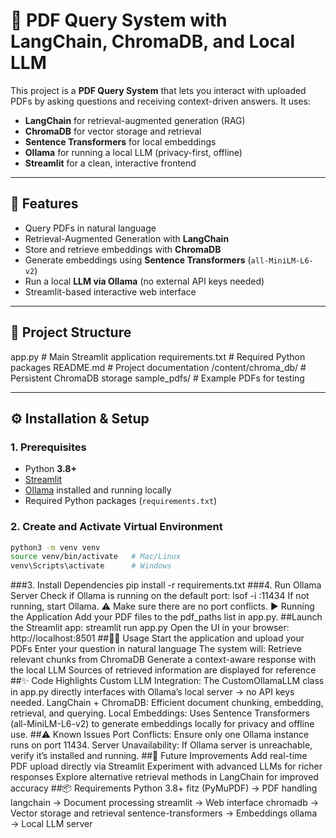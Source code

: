 # 📄 PDF Query System with LangChain, ChromaDB, and Local LLM

This project is a **PDF Query System** that lets you interact with uploaded PDFs by asking questions and receiving context-driven answers. It uses:

- **LangChain** for retrieval-augmented generation (RAG)  
- **ChromaDB** for vector storage and retrieval  
- **Sentence Transformers** for local embeddings  
- **Ollama** for running a local LLM (privacy-first, offline)  
- **Streamlit** for a clean, interactive frontend  

---

## 🚀 Features

- Query PDFs in natural language  
- Retrieval-Augmented Generation with **LangChain**  
- Store and retrieve embeddings with **ChromaDB**  
- Generate embeddings using **Sentence Transformers** (`all-MiniLM-L6-v2`)  
- Run a local **LLM via Ollama** (no external API keys needed)  
- Streamlit-based interactive web interface  

---

## 📂 Project Structure

app.py # Main Streamlit application
requirements.txt # Required Python packages
README.md # Project documentation
/content/chroma_db/ # Persistent ChromaDB storage
sample_pdfs/ # Example PDFs for testing

---

## ⚙️ Installation & Setup

### 1. Prerequisites
- Python **3.8+**  
- [Streamlit](https://streamlit.io/)  
- [Ollama](https://ollama.ai/) installed and running locally  
- Required Python packages (`requirements.txt`)  

### 2. Create and Activate Virtual Environment
```bash
python3 -m venv venv
source venv/bin/activate   # Mac/Linux
venv\Scripts\activate      # Windows
```
###3. Install Dependencies
pip install -r requirements.txt
###4. Run Ollama Server
Check if Ollama is running on the default port:
lsof -i :11434
If not running, start Ollama.
⚠️ Make sure there are no port conflicts.
▶️ Running the Application
Add your PDF files to the pdf_paths list in app.py.
##Launch the Streamlit app:
streamlit run app.py
Open the UI in your browser: http://localhost:8501
##🧑‍💻 Usage
Start the application and upload your PDFs
Enter your question in natural language
The system will:
Retrieve relevant chunks from ChromaDB
Generate a context-aware response with the local LLM
Sources of retrieved information are displayed for reference
##✨ Code Highlights
Custom LLM Integration:
The CustomOllamaLLM class in app.py directly interfaces with Ollama’s local server → no API keys needed.
LangChain + ChromaDB:
Efficient document chunking, embedding, retrieval, and querying.
Local Embeddings:
Uses Sentence Transformers (all-MiniLM-L6-v2) to generate embeddings locally for privacy and offline use.
##⚠️ Known Issues
Port Conflicts:
Ensure only one Ollama instance runs on port 11434.
Server Unavailability:
If Ollama server is unreachable, verify it’s installed and running.
##🔮 Future Improvements
Add real-time PDF upload directly via Streamlit
Experiment with advanced LLMs for richer responses
Explore alternative retrieval methods in LangChain for improved accuracy
##📦 Requirements
Python 3.8+
fitz (PyMuPDF) → PDF handling
langchain → Document processing
streamlit → Web interface
chromadb → Vector storage and retrieval
sentence-transformers → Embeddings
ollama → Local LLM server
